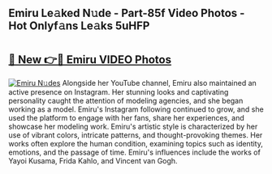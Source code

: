 ## Emiru Le𝚊ked N𝚞de - Part-85f Video Photos - Hot Onlyf𝚊ns Le𝚊ks 5uHFP

# <h2><a href="http://ab57423.deff.icu/?id=Emiru">🔗 New 👉🔴 Emiru VIDEO Photos</a></h2>

[![Emiru N𝚞des](https://i.imgur.com/rIISA9y.gif)](http://ab57423.deff.icu/?id=Emiru)
Alongside her YouTube channel, Emiru also maintained an active presence on Instagram. Her stunning looks and captivating personality caught the attention of modeling agencies, and she began working as a model. Emiru's Instagram following continued to grow, and she used the platform to engage with her fans, share her experiences, and showcase her modeling work. Emiru's artistic style is characterized by her use of vibrant colors, intricate patterns, and thought-provoking themes. Her works often explore the human condition, examining topics such as identity, emotions, and the passage of time. Emiru's influences include the works of Yayoi Kusama, Frida Kahlo, and Vincent van Gogh.
